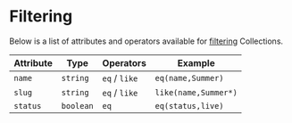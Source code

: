 # Filtering

Below is a list of attributes and operators available for [filtering](../../basics/filtering/) Collections.

| **Attribute** | **Type** | **Operators** | **Example** |
| --- | --- | --- | --- |
| `name` | `string` | `eq` / `like` | `eq(name,Summer)` |
| `slug` | `string` | `eq` / `like` | `like(name,Summer*)` |
| `status` | `boolean` | `eq` | `eq(status,live)` |

